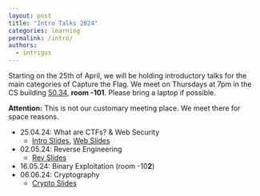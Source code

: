 ```yaml
---
layout: post
title: "Intro Talks 2024"
categories: learning
permalink: /intro/
authors:
  - intrigus
---
```


Starting on the 25th of April, we will be holding introductory talks for the main categories of Capture the Flag.
We meet on Thursdays at 7pm in the CS building [50.34](https://www.kit.edu/campusplan/), **room -101**. Please bring a laptop if possible.

**Attention:** This is not our customary meeting place. We meet there for space reasons.

 * 25.04.24: What are CTFs? & Web Security
    * [Intro Slides](/talks/2024-04-25-intro/slides.pdf), [Web Slides](/talks/2024-04-25-webintro/slides.pdf)
 * 02.05.24: Reverse Engineering
    * [Rev Slides](/talks/2024-05-02-revintro/slides.pdf)
 * 16.05.24: Binary Exploitation (room -10**2**)
 * 06.06.24: Cryptography
   * [Crypto Slides](/talks/2024-06-06-cryptointro/slides.pdf)
